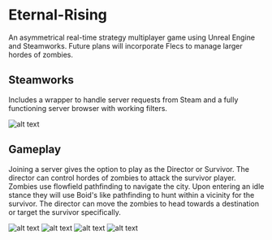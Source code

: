 # Eternal-Rising
An asymmetrical real-time strategy multiplayer game using Unreal Engine and Steamworks. Future plans will incorporate Flecs to manage larger hordes of zombies.

## Steamworks 
Includes a wrapper to handle server requests from Steam and a fully functioning server browser with working filters.

![alt text](Screenshots/1.gif)


## Gameplay
Joining a server gives the option to play as the Director or Survivor. The director can control hordes of zombies to attack the survivor player.
Zombies use flowfield pathfinding to navigate the city. Upon entering an idle stance they will use Boid's like pathfinding to hunt within a vicinity for the survivor. 
The director can move the zombies to head towards a destination or target the survivor specifically.

![alt text](Screenshots/2.gif)
![alt text](Screenshots/3.gif)
![alt text](Screenshots/4.gif)
![alt text](Screenshots/5.gif)
